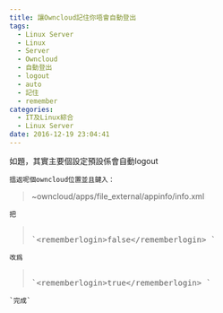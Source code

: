 ```yaml
---
title: 讓Owncloud記住你唔會自動登出
tags:
  - Linux Server
  - Linux
  - Server
  - Owncloud
  - 自動登出
  - logout
  - auto
  - 記住
  - remember
categories:
  - IT及Linux綜合
  - Linux Server
date: 2016-12-19 23:04:41
---
```


如題，其實主要個設定預設係會自動logout

	搵返呢個owncloud位置並且鍵入：

> ~owncloud/apps/file_external/appinfo/info.xml

	把

> <pre>>
> `&lt;rememberlogin&gt;false&lt;/rememberlogin&gt; `</pre>

	改爲

> <pre>>
> `&lt;rememberlogin&gt;true&lt;/rememberlogin&gt; `</pre>

	`完成`
